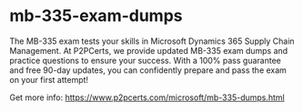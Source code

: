 # mb-335-exam-dumps
The MB-335 exam tests your skills in Microsoft Dynamics 365 Supply Chain Management. At P2PCerts, we provide updated MB-335 exam dumps and practice questions to ensure your success. With a 100% pass guarantee and free 90-day updates, you can confidently prepare and pass the exam on your first attempt!

Get more info: https://www.p2pcerts.com/microsoft/mb-335-dumps.html
